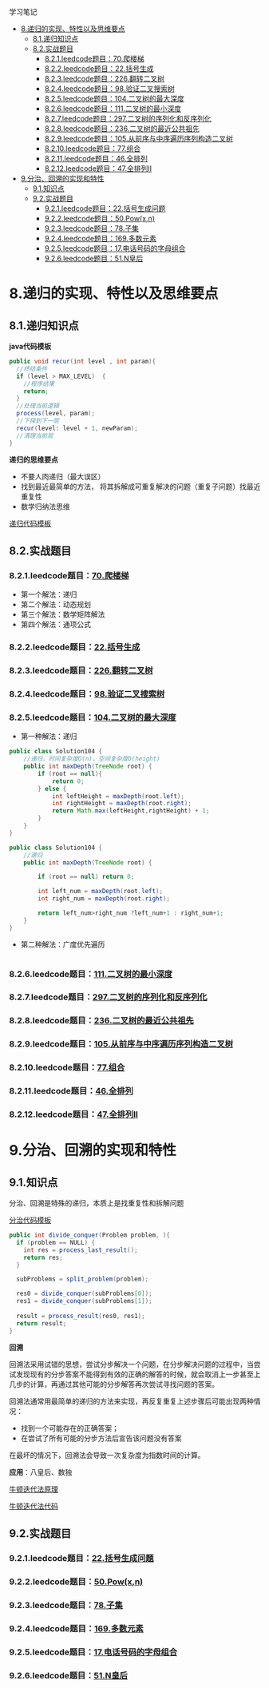 学习笔记
- [8.递归的实现、特性以及思维要点](#8递归的实现特性以及思维要点)
  - [8.1.递归知识点](#81递归知识点)
  - [8.2.实战题目](#82实战题目)
    - [8.2.1.leedcode题目：70.爬楼梯](#821leedcode题目70爬楼梯)
    - [8.2.2.leedcode题目：22.括号生成](#822leedcode题目22括号生成)
    - [8.2.3.leedcode题目：226.翻转二叉树](#823leedcode题目226翻转二叉树)
    - [8.2.4.leedcode题目：98.验证二叉搜索树](#824leedcode题目98验证二叉搜索树)
    - [8.2.5.leedcode题目：104.二叉树的最大深度](#825leedcode题目104二叉树的最大深度)
    - [8.2.6.leedcode题目：111.二叉树的最小深度](#826leedcode题目111二叉树的最小深度)
    - [8.2.7.leedcode题目：297.二叉树的序列化和反序列化](#827leedcode题目297二叉树的序列化和反序列化)
    - [8.2.8.leedcode题目：236.二叉树的最近公共祖先](#828leedcode题目236二叉树的最近公共祖先)
    - [8.2.9.leedcode题目：105.从前序与中序遍历序列构造二叉树](#829leedcode题目105从前序与中序遍历序列构造二叉树)
    - [8.2.10.leedcode题目：77.组合](#8210leedcode题目77组合)
    - [8.2.11.leedcode题目：46.全排列](#8211leedcode题目46全排列)
    - [8.2.12.leedcode题目：47.全排列II](#8212leedcode题目47全排列ii)
- [9.分治、回溯的实现和特性](#9分治回溯的实现和特性)
  - [9.1.知识点](#91知识点)
  - [9.2.实战题目](#92实战题目)
    - [9.2.1.leedcode题目：22.括号生成问题](#921leedcode题目22括号生成问题)
    - [9.2.2.leedcode题目：50.Pow(x,n)](#922leedcode题目50powxn)
    - [9.2.3.leedcode题目：78.子集](#923leedcode题目78子集)
    - [9.2.4.leedcode题目：169.多数元素](#924leedcode题目169多数元素)
    - [9.2.5.leedcode题目：17.电话号码的字母组合](#925leedcode题目17电话号码的字母组合)
    - [9.2.6.leedcode题目：51.N皇后](#926leedcode题目51n皇后)

# 8.递归的实现、特性以及思维要点

## 8.1.递归知识点

**java代码模板**
```java
public void recur(int level , int param){
  //终结条件
  if (level > MAX_LEVEL)  {
    //程序结果
    return;
  }
  //处理当前逻辑
  process(level, param);
  //下探到下一层
  recur(level: level + 1, newParam);
  //清理当前层
} 
```

**递归的思维要点**
+ 不要人肉递归（最大误区）
+ 找到最近最简单的方法， 将其拆解成可重复解决的问题（重复子问题）找最近重复性
+ 数学归纳法思维

[递归代码模板](https://shimo.im/docs/EICAr9lRPUIPHxsH/read)

## 8.2.实战题目

### 8.2.1.leedcode题目：[70.爬楼梯](https://leetcode-cn.com/problems/climbing-stairs/)

+ 第一个解法：递归
+ 第二个解法：动态规划
+ 第三个解法：数学矩阵解法
+ 第四个解法：通项公式 

### 8.2.2.leedcode题目：[22.括号生成](https://leetcode-cn.com/problems/generate-parentheses/)

### 8.2.3.leedcode题目：[226.翻转二叉树](https://leetcode-cn.com/problems/generate-parentheses/)

### 8.2.4.leedcode题目：[98.验证二叉搜索树](https://leetcode-cn.com/problems/validate-binary-search-tree/)

### 8.2.5.leedcode题目：[104.二叉树的最大深度](https://leetcode-cn.com/problems/maximum-depth-of-binary-tree/)

+ 第一种解法：递归
```java
public class Solution104 {
    //递归，时间复杂度O(n)，空间复杂度O(height)
    public int maxDepth(TreeNode root) {
        if (root == null){
            return 0;
        } else {
            int leftHeight = maxDepth(root.left);
            int rightHeight = maxDepth(root.right);
            return Math.max(leftHeight,rightHeight) + 1;
        }
    }
}
```
```java
public class Solution104 {
    //递归
    public int maxDepth(TreeNode root) {

        if (root == null) return 0;

        int left_num = maxDepth(root.left);
        int right_num = maxDepth(root.right);

        return left_num>right_num ?left_num+1 : right_num+1;
    }
}
```
+ 第二种解法：广度优先遍历
```java

```


### 8.2.6.leedcode题目：[111.二叉树的最小深度](https://leetcode-cn.com/problems/minimum-depth-of-binary-tree/)

### 8.2.7.leedcode题目：[297.二叉树的序列化和反序列化](https://leetcode-cn.com/problems/serialize-and-deserialize-binary-tree/)

### 8.2.8.leedcode题目：[236.二叉树的最近公共祖先](https://leetcode-cn.com/problems/lowest-common-ancestor-of-a-binary-tree/)

### 8.2.9.leedcode题目：[105.从前序与中序遍历序列构造二叉树](https://leetcode-cn.com/problems/construct-binary-tree-from-preorder-and-inorder-traversal/)

### 8.2.10.leedcode题目：[77.组合](https://leetcode-cn.com/problems/combinations/)

### 8.2.11.leedcode题目：[46.全排列](https://leetcode-cn.com/problems/permutations/)

### 8.2.12.leedcode题目：[47.全排列II](https://leetcode-cn.com/problems/permutations-ii/)


# 9.分治、回溯的实现和特性

## 9.1.知识点

分治、回溯是特殊的递归，本质上是找重复性和拆解问题

[分治代码模板](https://shimo.im/docs/zvlDqLLMFvcAF79A/read)
```java
public int divide_conquer(Problem problem, ){
  if (problem == NULL) {
    int res = process_last_result();
    return res;
  }

  subProblems = split_problem(problem);

  res0 = divide_conquer(subProblems[0]);
  res1 = divide_conquer(subProblems[1]);
  
  result = process_result(res0, res1);
  return result;
}
```

**回溯**

回溯法采用试错的思想，尝试分步解决一个问题，在分步解决问题的过程中，当尝试发现现有的分步答案不能得到有效的正确的解答的时候，就会取消上一步甚至上几步的计算，再通过其他可能的分步解答再次尝试寻找问题的答案。

回溯法通常用最简单的递归的方法来实现，再反复重复上述步骤后可能出现两种情况：
+ 找到一个可能存在的正确答案；
+ 在尝试了所有可能的分步方法后宣告该问题没有答案

在最坏的情况下，回溯法会导致一次复杂度为指数时间的计算。

**应用**：八皇后、数独

[牛顿迭代法原理](http://www.matrix67.com/blog/archives/361)

[牛顿迭代法代码](http://www.voidcn.com/article/p-eudisdmk-zm.html)

## 9.2.实战题目

### 9.2.1.leedcode题目：[22.括号生成问题](https://leetcode-cn.com/problems/generate-parentheses/)

### 9.2.2.leedcode题目：[50.Pow(x,n)](https://leetcode-cn.com/problems/powx-n/)

### 9.2.3.leedcode题目：[78.子集](https://leetcode-cn.com/problems/subsets/)

### 9.2.4.leedcode题目：[169.多数元素](https://leetcode-cn.com/problems/majority-element/description/)

### 9.2.5.leedcode题目：[17.电话号码的字母组合](https://leetcode-cn.com/problems/letter-combinations-of-a-phone-number/)

### 9.2.6.leedcode题目：[51.N皇后](https://leetcode-cn.com/problems/n-queens/)